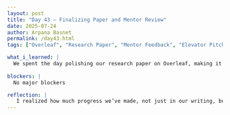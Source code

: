 ```yaml
---
layout: post  
title: "Day 43 – Finalizing Paper and Mentor Review"  
date: 2025-07-24  
author: Arpana Basnet 
permalink: /day43.html  
tags: ["Overleaf", "Research Paper", "Mentor Feedback", "Elevator Pitch", "Team Collaboration"]

what_i_learned: |
  We spent the day polishing our research paper on Overleaf, making it clearer and more cohesive. Using the feedback we received earlier, we tightened up the methodology, made the results easier to understand, and fixed small formatting issues that had been bothering us. We also rewatched our elevator pitch video, and our mentor gave us some thoughtful advice on how to improve our delivery and make our message more engaging. He helped us rethink how we presented our main findings so they would leave a stronger impression. Later on, our faculty mentor stopped by and carefully went through our paper. His feedback was incredibly helpful he pointed out areas where we could sharpen our wording, bring out the most important ideas, and keep the academic tone consistent from start to finish.
 
blockers: |
  No major blockers

reflection: |
   I realized how much progress we’ve made, not just in our writing, but in how we communicate our research overall. Getting feedback from both our mentor and faculty advisor pushed us to look at our work more critically, and it reminded me that good research isn’t just about data it’s also about how clearly and thoughtfully we present it. Revising our elevator pitch helped me understand the importance of delivery and tone in making our ideas resonate with others. It felt rewarding to see how much stronger our paper became through collaboration and careful editing. Today reminded me that research is a process, and every round of feedback helps bring us closer to something we can truly be proud of.
---
```

